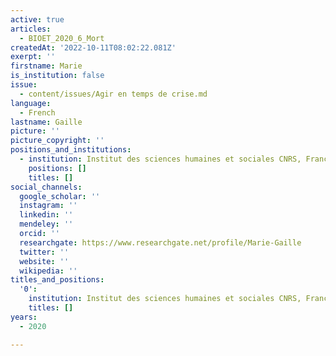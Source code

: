 ```yaml
---
active: true
articles:
  - BIOET_2020_6_Mort
createdAt: '2022-10-11T08:02:22.081Z'
exerpt: ''
firstname: Marie
is_institution: false
issue:
  - content/issues/Agir en temps de crise.md
language:
  - French
lastname: Gaille
picture: ''
picture_copyright: ''
positions_and_institutions:
  - institution: Institut des sciences humaines et sociales CNRS, France
    positions: []
    titles: []
social_channels:
  google_scholar: ''
  instagram: ''
  linkedin: ''
  mendeley: ''
  orcid: ''
  researchgate: https://www.researchgate.net/profile/Marie-Gaille
  twitter: ''
  website: ''
  wikipedia: ''
titles_and_positions:
  '0':
    institution: Institut des sciences humaines et sociales CNRS, France
    titles: []
years:
  - 2020

---
```

